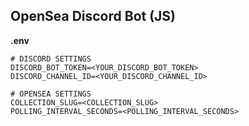 ## OpenSea Discord Bot (JS)

**.env**
```
# DISCORD SETTINGS
DISCORD_BOT_TOKEN=<YOUR_DISCORD_BOT_TOKEN>
DISCORD_CHANNEL_ID=<YOUR_DISCORD_CHANNEL_ID>

# OPENSEA SETTINGS
COLLECTION_SLUG=<COLLECTION_SLUG>
POLLING_INTERVAL_SECONDS=<POLLING_INTERVAL_SECONDS>
```